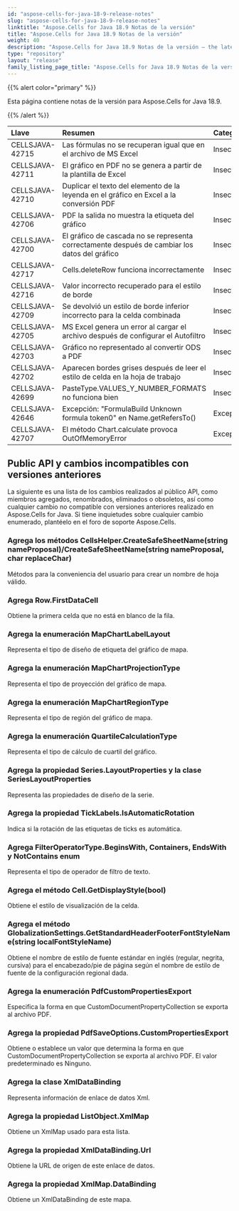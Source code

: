 ```yaml
---
id: "aspose-cells-for-java-18-9-release-notes"
slug: "aspose-cells-for-java-18-9-release-notes"
linktitle: "Aspose.Cells for Java 18.9 Notas de la versión"
title: "Aspose.Cells for Java 18.9 Notas de la versión"
weight: 40
description: "Aspose.Cells for Java 18.9 Notas de la versión – the latest updates and fixes."
type: "repository"
layout: "release"
family_listing_page_title: "Aspose.Cells for Java 18.9 Notas de la versión"
---
```

{{% alert color="primary" %}}

Esta página contiene notas de la versión para Aspose.Cells for Java 18.9.

{{% /alert %}}

|**Llave**|**Resumen**|**Categoría**|
|:- |:- |:- |
|CELLSJAVA-42715|Las fórmulas no se recuperan igual que en el archivo de MS Excel|Insecto|
|CELLSJAVA-42711|El gráfico en PDF no se genera a partir de la plantilla de Excel|Insecto|
|CELLSJAVA-42710|Duplicar el texto del elemento de la leyenda en el gráfico en Excel a la conversión PDF|Insecto|
|CELLSJAVA-42706|PDF la salida no muestra la etiqueta del gráfico|Insecto|
|CELLSJAVA-42700|El gráfico de cascada no se representa correctamente después de cambiar los datos del gráfico|Insecto|
|CELLSJAVA-42717|Cells.deleteRow funciona incorrectamente|Insecto|
|CELLSJAVA-42716|Valor incorrecto recuperado para el estilo de borde|Insecto|
|CELLSJAVA-42709|Se devolvió un estilo de borde inferior incorrecto para la celda combinada|Insecto|
|CELLSJAVA-42705|MS Excel genera un error al cargar el archivo después de configurar el Autofiltro|Insecto|
|CELLSJAVA-42703|Gráfico no representado al convertir ODS a PDF|Insecto|
|CELLSJAVA-42702|Aparecen bordes grises después de leer el estilo de celda en la hoja de trabajo|Insecto|
|CELLSJAVA-42699|PasteType.VALUES_Y_NUMBER_FORMATS no funciona bien|Insecto|
|CELLSJAVA-42646|Excepción: "FormulaBuild Unknown formula token0" en Name.getRefersTo()|Excepción|
|CELLSJAVA-42707|El método Chart.calculate provoca OutOfMemoryError|Excepción|

## **Public API y cambios incompatibles con versiones anteriores**

La siguiente es una lista de los cambios realizados al público API, como miembros agregados, renombrados, eliminados o obsoletos, así como cualquier cambio no compatible con versiones anteriores realizado en Aspose.Cells for Java. Si tiene inquietudes sobre cualquier cambio enumerado, plantéelo en el foro de soporte Aspose.Cells.

### **Agrega los métodos CellsHelper.CreateSafeSheetName(string nameProposal)/CreateSafeSheetName(string nameProposal, char replaceChar)**

Métodos para la conveniencia del usuario para crear un nombre de hoja válido.

### **Agrega Row.FirstDataCell**

Obtiene la primera celda que no está en blanco de la fila.

### **Agrega la enumeración MapChartLabelLayout**

Representa el tipo de diseño de etiqueta del gráfico de mapa.

### **Agrega la enumeración MapChartProjectionType**

Representa el tipo de proyección del gráfico de mapa.

### **Agrega la enumeración MapChartRegionType**

Representa el tipo de región del gráfico de mapa.

### **Agrega la enumeración QuartileCalculationType**

Representa el tipo de cálculo de cuartil del gráfico.

### **Agrega la propiedad Series.LayoutProperties y la clase SeriesLayoutProperties**

Representa las propiedades de diseño de la serie.

### **Agrega la propiedad TickLabels.IsAutomaticRotation**

Indica si la rotación de las etiquetas de ticks es automática.

### **Agrega FilterOperatorType.BeginsWith, Containers, EndsWith y NotContains enum**

Representa el tipo de operador de filtro de texto.

### **Agrega el método Cell.GetDisplayStyle(bool)**

Obtiene el estilo de visualización de la celda.

### **Agrega el método GlobalizationSettings.GetStandardHeaderFooterFontStyleName(string localFontStyleName)**

Obtiene el nombre de estilo de fuente estándar en inglés (regular, negrita, cursiva) para el encabezado/pie de página según el nombre de estilo de fuente de la configuración regional dada.

### **Agrega la enumeración PdfCustomPropertiesExport**

Especifica la forma en que CustomDocumentPropertyCollection se exporta al archivo PDF.

### **Agrega la propiedad PdfSaveOptions.CustomPropertiesExport**

Obtiene o establece un valor que determina la forma en que CustomDocumentPropertyCollection se exporta al archivo PDF. El valor predeterminado es Ninguno.

### **Agrega la clase XmlDataBinding**

Representa información de enlace de datos Xml.

### **Agrega la propiedad ListObject.XmlMap**

Obtiene un XmlMap usado para esta lista.

### **Agrega la propiedad XmlDataBinding.Url**

Obtiene la URL de origen de este enlace de datos.

### **Agrega la propiedad XmlMap.DataBinding**

Obtiene un XmlDataBinding de este mapa.
